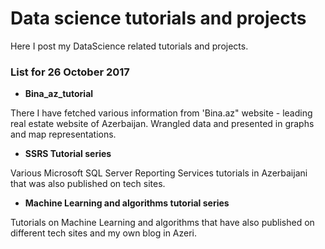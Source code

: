 # Data science tutorials and projects

Here I post my DataScience related tutorials and projects.

 ### List for 26 October 2017
 * **Bina_az_tutorial**
 
  There I have fetched various information from 'Bina.az" website - leading real estate website of Azerbaijan. Wrangled data and  presented in graphs and map representations.
  
 * **SSRS Tutorial series**
 
  Various Microsoft SQL Server Reporting Services tutorials in Azerbaijani that was also published on tech sites.
  
  * **Machine Learning and algorithms tutorial series**
 
  Tutorials on Machine Learning and algorithms that have also published on different tech sites and my own blog in Azeri.
